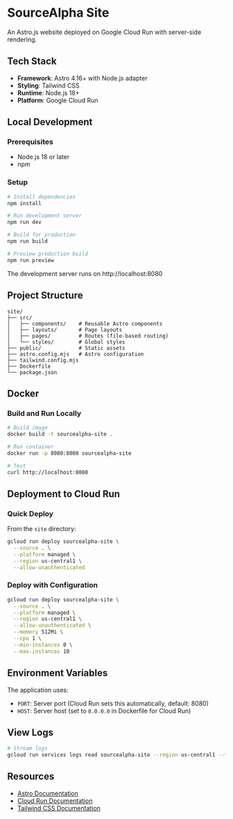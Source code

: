 # SourceAlpha Site

An Astro.js website deployed on Google Cloud Run with server-side rendering.

## Tech Stack

- **Framework**: Astro 4.16+ with Node.js adapter
- **Styling**: Tailwind CSS
- **Runtime**: Node.js 18+
- **Platform**: Google Cloud Run

## Local Development

### Prerequisites

- Node.js 18 or later
- npm

### Setup

```bash
# Install dependencies
npm install

# Run development server
npm run dev

# Build for production
npm run build

# Preview production build
npm run preview
```

The development server runs on http://localhost:8080

## Project Structure

```
site/
├── src/
│   ├── components/    # Reusable Astro components
│   ├── layouts/       # Page layouts
│   ├── pages/         # Routes (file-based routing)
│   └── styles/        # Global styles
├── public/            # Static assets
├── astro.config.mjs   # Astro configuration
├── tailwind.config.mjs
├── Dockerfile
└── package.json
```

## Docker

### Build and Run Locally

```bash
# Build image
docker build -t sourcealpha-site .

# Run container
docker run -p 8080:8080 sourcealpha-site

# Test
curl http://localhost:8080
```

## Deployment to Cloud Run

### Quick Deploy

From the `site` directory:

```bash
gcloud run deploy sourcealpha-site \
  --source . \
  --platform managed \
  --region us-central1 \
  --allow-unauthenticated
```

### Deploy with Configuration

```bash
gcloud run deploy sourcealpha-site \
  --source . \
  --platform managed \
  --region us-central1 \
  --allow-unauthenticated \
  --memory 512Mi \
  --cpu 1 \
  --min-instances 0 \
  --max-instances 10
```

## Environment Variables

The application uses:
- `PORT`: Server port (Cloud Run sets this automatically, default: 8080)
- `HOST`: Server host (set to `0.0.0.0` in Dockerfile for Cloud Run)

## View Logs

```bash
# Stream logs
gcloud run services logs read sourcealpha-site --region us-central1 --tail
```

## Resources

- [Astro Documentation](https://docs.astro.build/)
- [Cloud Run Documentation](https://cloud.google.com/run/docs)
- [Tailwind CSS Documentation](https://tailwindcss.com/)
